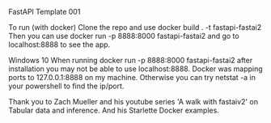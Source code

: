 FastAPI Template 001


To run (with docker)
Clone the repo and use docker build . -t fastapi-fastai2 Then you can use docker run -p 8888:8000 fastapi-fastai2 and go to localhost:8888 to see the app.

Windows 10
When running docker run -p 8888:8000 fastapi-fastai2 after installation you may not be able to use localhost:8888. Docker was mapping ports to 127.0.0.1:8888 on my machine. Otherwise you can try netstat -a in your powershell to find the ip/port.

Thank you to Zach Mueller and his youtube series 'A walk with fastaiv2' on Tabular data and inference. And his Starlette Docker examples.
